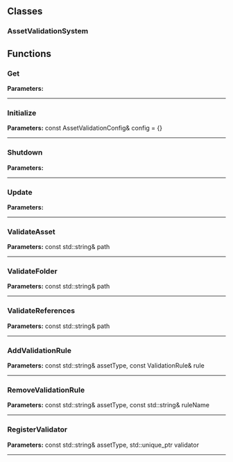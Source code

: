 
## Classes

### AssetValidationSystem




## Functions

### Get



**Parameters:** 

---

### Initialize



**Parameters:** const AssetValidationConfig& config = {}

---

### Shutdown



**Parameters:** 

---

### Update



**Parameters:** 

---

### ValidateAsset



**Parameters:** const std::string& path

---

### ValidateFolder



**Parameters:** const std::string& path

---

### ValidateReferences



**Parameters:** const std::string& path

---

### AddValidationRule



**Parameters:** const std::string& assetType, 
                          const ValidationRule& rule

---

### RemoveValidationRule



**Parameters:** const std::string& assetType, 
                            const std::string& ruleName

---

### RegisterValidator



**Parameters:** const std::string& assetType, 
                         std::unique_ptr<IAssetValidator> validator

---

